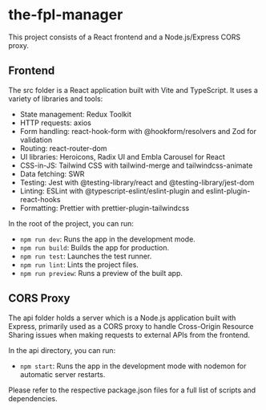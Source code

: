 # the-fpl-manager

This project consists of a React frontend and a Node.js/Express CORS proxy.

## Frontend

The src folder is a React application built with Vite and TypeScript. It uses a variety of libraries and tools:

- State management: Redux Toolkit
- HTTP requests: axios
- Form handling: react-hook-form with @hookform/resolvers and Zod for validation
- Routing: react-router-dom
- UI libraries: Heroicons, Radix UI and Embla Carousel for React
- CSS-in-JS: Tailwind CSS with tailwind-merge and tailwindcss-animate
- Data fetching: SWR
- Testing: Jest with @testing-library/react and @testing-library/jest-dom
- Linting: ESLint with @typescript-eslint/eslint-plugin and eslint-plugin-react-hooks
- Formatting: Prettier with prettier-plugin-tailwindcss

In the root of the project, you can run:

- `npm run dev`: Runs the app in the development mode.
- `npm run build`: Builds the app for production.
- `npm run test`: Launches the test runner.
- `npm run lint`: Lints the project files.
- `npm run preview`: Runs a preview of the built app.

## CORS Proxy

The api folder holds a server which is a Node.js application built with Express, primarily used as a CORS proxy to handle Cross-Origin Resource Sharing issues when making requests to external APIs from the frontend.

In the api directory, you can run:

- `npm start`: Runs the app in the development mode with nodemon for automatic server restarts.

Please refer to the respective package.json files for a full list of scripts and dependencies.
